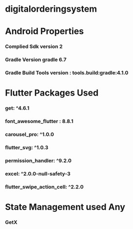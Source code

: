 # digitalorderingsystem


# Android Properties
  
  ### Complied Sdk version   2
  ### Gradle Version   gradle 6.7
  ### Gradle Build Tools version : tools.build:gradle:4.1.0

# Flutter Packages Used
  
  ### get: ^4.6.1
  ### font_awesome_flutter : 8.8.1
  ### carousel_pro: ^1.0.0
  ### flutter_svg: ^1.0.3
  ### permission_handler: ^9.2.0
  ### excel: ^2.0.0-null-safety-3
  ### flutter_swipe_action_cell: ^2.2.0
  
# State Management used Any

  ### GetX

